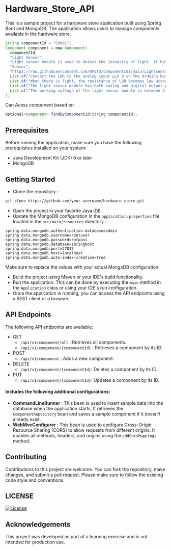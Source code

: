 # Hardware_Store_API

This is a sample project for a hardware store application built using Spring Boot and MongoDB. The application allows users to manage components available in the hardware store.

```java
String componentId = "C0001";
Component component = new Component(
  componentId,
  "Light Sensor",
  "Light sensor module is used to detect the intensity of light. It has both analog output pin and digital output pin labeled as AO and DO respectively on the board. This sensor module is designed to detect and measure various physical properties, such as temperature, humidity, pressure, light intensity and more.",
  "Sensor",
  "https://raw.githubusercontent.com/RPSTD/component101/main/LightSensor/IMG/IMG.png",
  List.of("Connect the LDR to the analog input pin 0 on the Arduino board.", "Connect the VCC leg on the sensor to the 5V pin of the Arduino board.", "Connect the GRD leg on the sensor to the GND pin of the Arduino board.", "A connection diagram is provided to illustrate the connections."),
  List.of("When there is light, the resistance of LDR becomes low according to the intensity of light.","This means when the light level decreases, the resistance of the LDR increases.", "The resistance of LDR is inversely proportional to the intensity of light.","Light sensors are a type of photodetector (also called photosensor) that detect light.","Different types of light sensors can be used to measure illuminance, respond to changes in the amount of light received, or convert light to electricity."),
  List.of("The light sensor module has both analog and digital output pins.","It can be used to detect the intensity of light.","The sensitivity of the sensor can be adjusted using a potentiometer."),
  List.of("The working voltage of the light sensor module is between 3.3V and 5V DC.","The detection angle is about 60 degrees.","The sensor can detect light intensity ranging from 500 to 10,000 lux.")
);
```

Can Acess component based on 
```java
Optional<Component> findByComponentId(String componentId);
```

## Prerequisites
Before running the application, make sure you have the following prerequisites installed on your system:

- Java Development Kit (JDK) 8 or later
- MongoDB

## Getting Started

- Clone the repository :

```bash
git clone https://github.com/your-username/hardware-store.git
```
- Open the project in your favorite Java IDE.
- Update the MongoDB configuration in the `application.properties` file located in the `src/main/resources` directory :

```properties
spring.data.mongodb.authentication-database=admin
spring.data.mongodb.username=rootuser
spring.data.mongodb.password=rotpass
spring.data.mongodb.database=springboot
spring.data.mongodb.port=27017
spring.data.mongodb.host=localhost
spring.data.mongodb.auto-index-creation=true
```
Make sure to replace the values with your actual MongoDB configuration.
- Build the project using Maven or your IDE's build functionality.
- Run the application. This can be done by executing the `main` method in the `Application` class or using your IDE's run configuration.
- Once the application is running, you can access the API endpoints using a REST client or a browser.

## API Endpoints

The following API endpoints are available:

- GET
   - `/api/v1/component/all` : Retrieves all components.
   - `/api/v1/component/{componentId}` : Retrieves a component by its ID.
- POST
  - `/api/v1/component` : Adds a new component.
- DELETE
  - `/api/v1/component/{componentId}`: Deletes a component by its ID.
- PUT
  - `/api/v1/component/{componentId}`: Updates a component by its ID.
 
#### Includes the following additional configurations:

- **CommandLineRunner** : This bean is used to insert sample data into the database when the application starts. It retrieves the `ComponentRepository` bean and saves a sample component if it doesn't already exist.
- **WebMvcConfigurer** : This bean is used to configure Cross-Origin Resource Sharing (CORS) to allow requests from different origins. It enables all methods, headers, and origins using the `addCorsMappings` method.

## Contributing

Contributions to this project are welcome. You can fork the repository, make changes, and submit a pull request. Please make sure to follow the existing code style and conventions.

## LICENSE

[![License](https://img.shields.io/badge/License-Apache_2.0-blue.svg)](https://opensource.org/licenses/Apache-2.0)

## Acknowledgements

This project was developed as part of a learning exercise and is not intended for production use.
